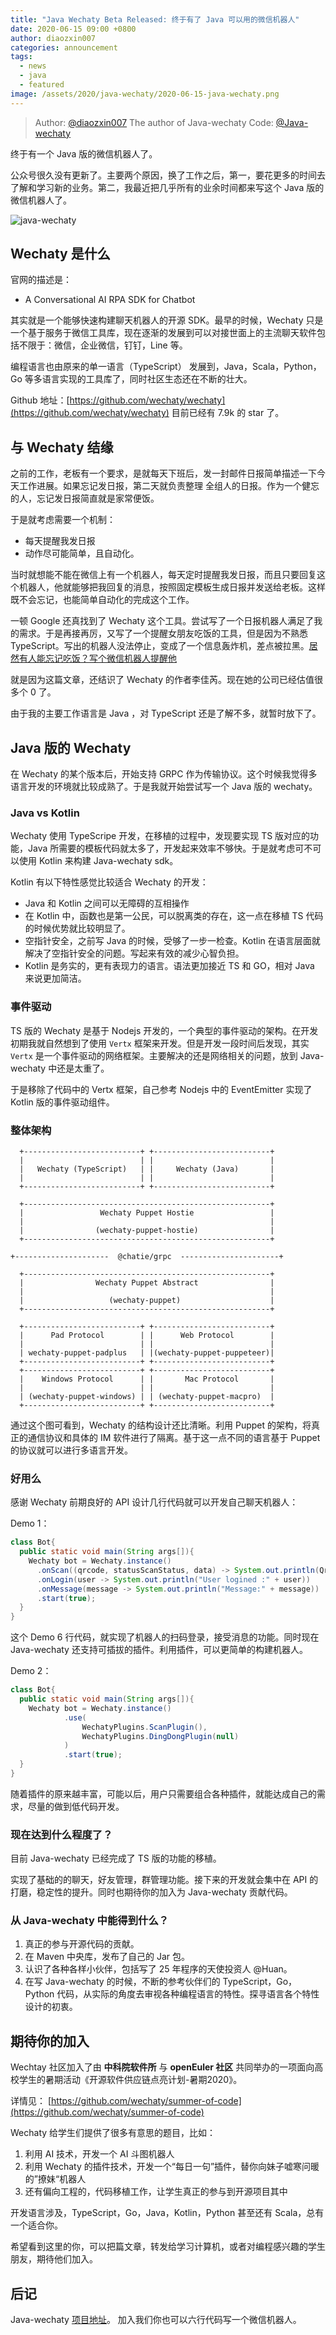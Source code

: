 ```yaml
---
title: "Java Wechaty Beta Released: 终于有了 Java 可以用的微信机器人"
date: 2020-06-15 09:00 +0800
author: diaozxin007
categories: announcement
tags:
  - news
  - java
  - featured
image: /assets/2020/java-wechaty/2020-06-15-java-wechaty.png
---
```


> Author: [@diaozxin007](https://github.com/diaozxin007) The author of Java-wechaty
> Code: [@Java-wechaty](https://github.com/wechaty/java-wechaty)

终于有一个 Java 版的微信机器人了。

公众号很久没有更新了。主要两个原因，换了工作之后，第一，要花更多的时间去了解和学习新的业务。第二，我最近把几乎所有的业余时间都来写这个 Java 版的微信机器人了。

![java-wechaty](/assets/2020/java-wechaty/2020-06-15-java-wechaty.png)

## Wechaty 是什么

官网的描述是：

- A Conversational AI RPA SDK for Chatbot

其实就是一个能够快速构建聊天机器人的开源 SDK。最早的时候，Wechaty 只是一个基于服务于微信工具库，现在逐渐的发展到可以对接世面上的主流聊天软件包括不限于：微信，企业微信，钉钉，Line 等。

编程语言也由原来的单一语言（TypeScript） 发展到，Java，Scala，Python，Go 等多语言实现的工具库了，同时社区生态还在不断的壮大。

Github 地址：[https://github.com/wechaty/wechaty](https://github.com/wechaty/wechaty) 目前已经有 7.9k 的 star 了。

<!--more-->

## 与 Wechaty 结缘

之前的工作，老板有一个要求，是就每天下班后，发一封邮件日报简单描述一下今天工作进展。如果忘记发日报，第二天就负责整理 全组人的日报。作为一个健忘的人，忘记发日报简直就是家常便饭。

于是就考虑需要一个机制：

- 每天提醒我发日报
- 动作尽可能简单，且自动化。

当时就想能不能在微信上有一个机器人，每天定时提醒我发日报，而且只要回复这个机器人，他就能够把我回复的消息，按照固定模板生成日报并发送给老板。这样既不会忘记，也能简单自动化的完成这个工作。

一顿 Google 还真找到了 Wechaty 这个工具。尝试写了一个日报机器人满足了我的需求。于是再接再厉，又写了一个提醒女朋友吃饭的工具，但是因为不熟悉 TypeScript。写出的机器人没法停止，变成了一个信息轰炸机，差点被拉黑。[居然有人能忘记吃饭？写个微信机器人提醒他](https://mp.weixin.qq.com/s?__biz=MzU2NTQ1NTAxNQ==&mid=2247483767&idx=1&sn=ca72401e514dded0c84b1220f887cdf4&chksm=fcba30bfcbcdb9a98e8c455357b38fda66f7af203ce09101597f23ae6a5d1eb133c48c7f63d3&token=656593281&lang=zh_CN#rd)

就是因为这篇文章，还结识了 Wechaty 的作者李佳芮。现在她的公司已经估值很多个 0 了。

由于我的主要工作语言是 Java ，对 TypeScript 还是了解不多，就暂时放下了。

## Java 版的 Wechaty

在 Wechaty 的某个版本后，开始支持 GRPC 作为传输协议。这个时候我觉得多语言开发的环境就比较成熟了。于是我就开始尝试写一个 Java 版的 wechaty。

### Java vs Kotlin

Wechaty 使用 TypeScripe 开发，在移植的过程中，发现要实现 TS 版对应的功能，Java 所需要的模板代码就太多了，开发起来效率不够快。于是就考虑可不可以使用 Kotlin 来构建 Java-wechaty sdk。

Kotlin 有以下特性感觉比较适合 Wechaty 的开发：

- Java 和 Kotlin 之间可以无障碍的互相操作
- 在 Kotlin 中，函数也是第一公民，可以脱离类的存在，这一点在移植 TS 代码的时候优势就比较明显了。
- 空指针安全，之前写 Java 的时候，受够了一步一检查。Kotlin 在语言层面就解决了空指针安全的问题。写起来有效的减少心智负担。
- Kotlin 是务实的，更有表现力的语言。语法更加接近 TS 和 GO，相对 Java 来说更加简洁。

### 事件驱动

TS 版的 Wechaty 是基于 Nodejs 开发的，一个典型的事件驱动的架构。在开发初期我就自然想到了使用 `Vertx` 框架来开发。但是开发一段时间后发现，其实 `Vertx` 是一个事件驱动的网络框架。主要解决的还是网络相关的问题，放到 Java-wechaty 中还是太重了。

于是移除了代码中的 Vertx 框架，自己参考 Nodejs 中的 EventEmitter 实现了 Kotlin 版的事件驱动组件。

### 整体架构

```ascii
  +--------------------------+ +--------------------------+
  |                          | |                          |
  |   Wechaty (TypeScript)   | |     Wechaty (Java)       |
  |                          | |                          |
  +--------------------------+ +--------------------------+

  +-------------------------------------------------------+
  |                 Wechaty Puppet Hostie                 |
  |                                                       |
  |                (wechaty-puppet-hostie)                |
  +-------------------------------------------------------+

+---------------------  @chatie/grpc  ----------------------+

  +-------------------------------------------------------+
  |                Wechaty Puppet Abstract                |
  |                                                       |
  |                   (wechaty-puppet)                    |
  +-------------------------------------------------------+

  +--------------------------+ +--------------------------+
  |      Pad Protocol        | |      Web Protocol        |
  |                          | |                          |
  | wechaty-puppet-padplus   | |(wechaty-puppet-puppeteer)|
  +--------------------------+ +--------------------------+
  +--------------------------+ +--------------------------+
  |    Windows Protocol      | |       Mac Protocol       |
  |                          | |                          |
  | (wechaty-puppet-windows) | | (wechaty-puppet-macpro)  |
  +--------------------------+ +--------------------------+
```

通过这个图可看到，Wechaty 的结构设计还比清晰。利用 Puppet 的架构，将真正的通信协议和具体的 IM 软件进行了隔离。基于这一点不同的语言基于 Puppet 的协议就可以进行多语言开发。

### 好用么

感谢 Wechaty 前期良好的 API 设计几行代码就可以开发自己聊天机器人：

Demo 1：

```java
class Bot{
  public static void main(String args[]){
    Wechaty bot = Wechaty.instance()
      .onScan((qrcode, statusScanStatus, data) -> System.out.println(QrcodeUtils.getQr(qrcode)))
      .onLogin(user -> System.out.println("User logined :" + user))
      .onMessage(message -> System.out.println("Message:" + message))
      .start(true);
  }
}
```

这个 Demo 6 行代码，就实现了机器人的扫码登录，接受消息的功能。同时现在 Java-wechaty 还支持可插拔的插件。利用插件，可以更简单的构建机器人。

Demo 2：

```java
class Bot{
  public static void main(String args[]){
    Wechaty bot = Wechaty.instance()
            .use(
                WechatyPlugins.ScanPlugin(),
                WechatyPlugins.DingDongPlugin(null)
            )
            .start(true);
  }
}
```

随着插件的原来越丰富，可能以后，用户只需要组合各种插件，就能达成自己的需求，尽量的做到低代码开发。

### 现在达到什么程度了？

目前 Java-wechaty 已经完成了 TS 版的功能的移植。

实现了基础的的聊天，好友管理，群管理功能。接下来的开发就会集中在 API 的打磨，稳定性的提升。同时也期待你的加入为 Java-wechaty 贡献代码。

### 从 Java-wechaty 中能得到什么？

1. 真正的参与开源代码的贡献。
2. 在 Maven 中央库，发布了自己的 Jar 包。
3. 认识了各种各样小伙伴，包括写了 25 年程序的天使投资人 @Huan。
4. 在写 Java-wechaty 的时候，不断的参考伙伴们的 TypeScript，Go，Python 代码，从实际的角度去审视各种编程语言的特性。探寻语言各个特性设计的初衷。

## 期待你的加入

Wechtay 社区加入了由 **中科院软件所** 与 **openEuler 社区** 共同举办的一项面向高校学生的暑期活动《开源软件供应链点亮计划-暑期2020》。

详情见： [https://github.com/wechaty/summer-of-code](https://github.com/wechaty/summer-of-code)

Wechaty 给学生们提供了很多有意思的题目，比如：

1. 利用 AI 技术，开发一个 AI 斗图机器人
2. 利用 Wechaty 的插件技术，开发一个“每日一句”插件，替你向妹子嘘寒问暖的”撩妹“机器人
3. 还有偏向工程的，代码移植工作，让学生真正的参与到开源项目其中

开发语言涉及，TypeScript，Go，Java，Kotlin，Python 甚至还有 Scala，总有一个适合你。

希望看到这里的你，可以把篇文章，转发给学习计算机，或者对编程感兴趣的学生朋友，期待他们加入。

## 后记

Java-wechaty [项目地址](https://github.com/wechaty/java-wechaty)。 加入我们你也可以六行代码写一个微信机器人。
